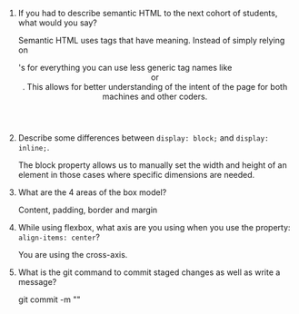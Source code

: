 1. If you had to describe semantic HTML to the next cohort of students, what would you say?

	Semantic HTML uses tags that have meaning.  Instead of simply relying on <div>'s for everything you can use less generic tag names like <header> or <nav>.  This allows for better understanding of the intent of the page for both machines and other coders.


2. Describe some differences between ```display: block;``` and ```display: inline;```.

	The block property allows us to manually set the width and height of an element in those cases where specific dimensions are needed.


3. What are the 4 areas of the box model?

	Content, padding, border and margin


4. While using flexbox, what axis are you using when you use the property: ```align-items: center```?

	You are using the cross-axis.


5. What is the git command to commit staged changes as well as write a message? 

	git commit -m "<message>"